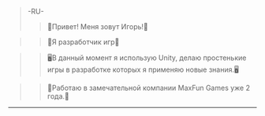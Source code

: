 >-RU-
>>👻Привет! Меня зовут Игорь!👻

>>🐉Я разработчик игр🐉

>>🖥В данный момент я использую Unity, делаю простенькие игры в разработке которых я применяю новые знания.🖥

>>💼Работаю в замечательной компании MaxFun Games уже 2 года.💼
------
